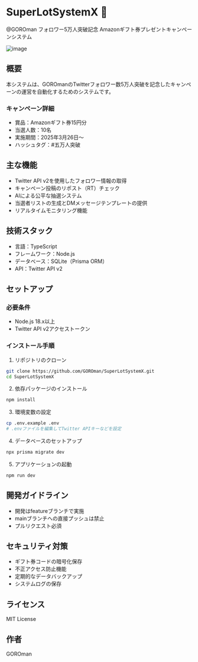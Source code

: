 # SuperLotSystemX 🎉

@GOROman フォロワー5万人突破記念 Amazonギフト券プレゼントキャンペーンシステム

![image](https://github.com/user-attachments/assets/2da3d557-5b7d-4ae8-bf94-15c3fdba22ad)


## 概要

本システムは、GOROmanのTwitterフォロワー数5万人突破を記念したキャンペーンの運営を自動化するためのシステムです。

### キャンペーン詳細
- 賞品：Amazonギフト券15円分
- 当選人数：10名
- 実施期間：2025年3月26日〜
- ハッシュタグ：#五万人突破

## 主な機能

- Twitter API v2を使用したフォロワー情報の取得
- キャンペーン投稿のリポスト（RT）チェック
- AIによる公平な抽選システム
- 当選者リストの生成とDMメッセージテンプレートの提供
- リアルタイムモニタリング機能

## 技術スタック

- 言語：TypeScript
- フレームワーク：Node.js
- データベース：SQLite（Prisma ORM）
- API：Twitter API v2

## セットアップ

### 必要条件
- Node.js 18.x以上
- Twitter API v2アクセストークン

### インストール手順

1. リポジトリのクローン
```bash
git clone https://github.com/GOROman/SuperLotSystemX.git
cd SuperLotSystemX
```

2. 依存パッケージのインストール
```bash
npm install
```

3. 環境変数の設定
```bash
cp .env.example .env
# .envファイルを編集してTwitter APIキーなどを設定
```

4. データベースのセットアップ
```bash
npx prisma migrate dev
```

5. アプリケーションの起動
```bash
npm run dev
```

## 開発ガイドライン

- 開発はfeatureブランチで実施
- mainブランチへの直接プッシュは禁止
- プルリクエスト必須

## セキュリティ対策

- ギフト券コードの暗号化保存
- 不正アクセス防止機能
- 定期的なデータバックアップ
- システムログの保存

## ライセンス

MIT License

## 作者

GOROman
